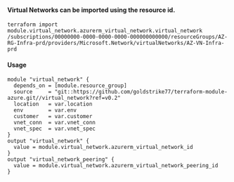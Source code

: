 #### Virtual Networks can be imported using the resource id.
    terraform import module.virtual_network.azurerm_virtual_network.virtual_network /subscriptions/00000000-0000-0000-0000-000000000000/resourceGroups/AZ-RG-Infra-prd/providers/Microsoft.Network/virtualNetworks/AZ-VN-Infra-prd

#### Usage
```hcl
module "virtual_network" {
  depends_on = [module.resource_group]
  source     = "git::https://github.com/goldstrike77/terraform-module-azure.git//virtual_network?ref=v0.2"
  location   = var.location
  env        = var.env
  customer   = var.customer
  vnet_conn  = var.vnet_conn
  vnet_spec  = var.vnet_spec
}
output "virtual_network" {
  value = module.virtual_network.azurerm_virtual_network_id
}
output "virtual_network_peering" {
  value = module.virtual_network.azurerm_virtual_network_peering_id
}
```